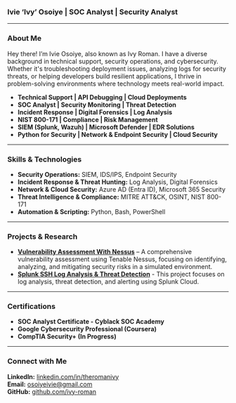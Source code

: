 ### **Ivie ‘Ivy’ Osoiye | SOC Analyst | Security Analyst**

---

### **About Me**  
Hey there! I’m Ivie Osoiye, also known as Ivy Roman. I have a diverse background in technical support, security operations, and cybersecurity. Whether it's troubleshooting deployment issues, analyzing logs for security threats, or helping developers build resilient applications, I thrive in problem-solving environments where technology meets real-world impact.  

- **Technical Support | API Debugging | Cloud Deployments**
- **SOC Analyst | Security Monitoring | Threat Detection**
- **Incident Response | Digital Forensics | Log Analysis**
- **NIST 800-171 | Compliance | Risk Management**
- **SIEM (Splunk, Wazuh) | Microsoft Defender | EDR Solutions**
- **Python for Security | Network & Endpoint Security | Cloud Security**  

---

### **Skills & Technologies**  
- **Security Operations:** SIEM, IDS/IPS, Endpoint Security  
- **Incident Response & Threat Hunting:** Log Analysis, Digital Forensics  
- **Network & Cloud Security:** Azure AD (Entra ID), Microsoft 365 Security  
- **Threat Intelligence & Compliance:** MITRE ATT&CK, OSINT, NIST 800-171  
- **Automation & Scripting:** Python, Bash, PowerShell  

---

### **Projects & Research**  
- **[Vulnerability Assessment With Nessus](https://github.com/Ivy-Roman/Cybersecurity-Nessus-Assessment)** – A comprehensive vulnerability assessment using Tenable Nessus, focusing on identifying, analyzing, and mitigating security risks in a simulated environment.
- **[Splunk SSH Log Analysis & Threat Detection](https://github.com/Ivy-Roman/Splunk-SSH-Log-Analysis)** - This project focuses on log analysis, threat detection, and alerting using Splunk Cloud.

---

### **Certifications**  
- **SOC Analyst Certificate - Cyblack SOC Academy**  
- **Google Cybersecurity Professional (Coursera)**  
- **CompTIA Security+ (In Progress)**  

---

### **Connect with Me**  
**LinkedIn:** [linkedin.com/in/theromanivy](https://linkedin.com/in/theromanivy)  
**Email:** osoiyeivie@gmail.com  
**GitHub:** [github.com/ivy-roman](https://github.com/ivy-roman)  

<!---
Ivy-Roman/Ivy-Roman is a ✨ special ✨ repository because its `README.md` (this file) appears on your GitHub profile.
You can click the Preview link to take a look at your changes.
--->
